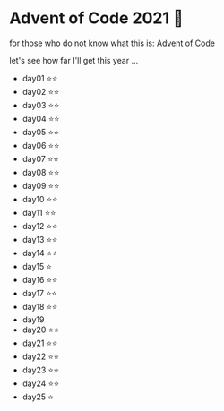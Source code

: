 
# Advent of Code 2021 🎄

for those who do not know what this is:
[Advent of Code](https://adventofcode.com/2021/)


let's see how far I'll get this year ...<br>

- day01 ⭐️⭐️
- day02 ⭐️⭐️
- day03 ⭐️⭐️
- day04 ⭐️⭐️
- day05 ⭐️⭐️
- day06 ⭐️⭐️
- day07 ⭐️⭐️
- day08 ⭐️⭐️
- day09 ⭐️⭐️  
- day10 ⭐️⭐️
- day11 ⭐️⭐️
- day12 ⭐️⭐️
- day13 ⭐️⭐️
- day14 ⭐️⭐️
- day15 ⭐️
- day16 ⭐️⭐️
- day17 ⭐️⭐️
- day18 ⭐️⭐️
- day19
- day20 ⭐️⭐️
- day21 ⭐️⭐️
- day22 ⭐️⭐️
- day23 ⭐️⭐️
- day24 ⭐️⭐️
- day25 ⭐️
